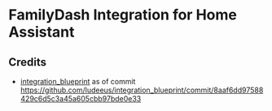 # FamilyDash Integration for Home Assistant

## Credits
* [integration_blueprint](https://github.com/ludeeus/integration_blueprint/) as of commit https://github.com/ludeeus/integration_blueprint/commit/8aaf6dd97588429c6d5c3a45a605cbb97bde0e33